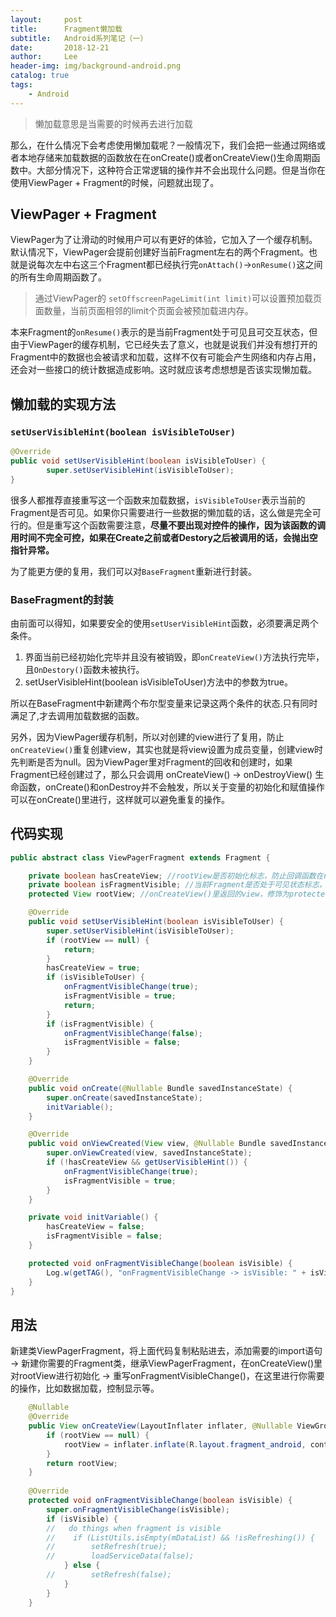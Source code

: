 ```yaml
---
layout:     post
title:      Fragment懒加载
subtitle:   Android系列笔记（一）
date:       2018-12-21
author:     Lee
header-img: img/background-android.png
catalog: true
tags:
    - Android
---
```


> 懒加载意思是当需要的时候再去进行加载

那么，在什么情况下会考虑使用懒加载呢？一般情况下，我们会把一些通过网络或者本地存储来加载数据的函数放在在onCreate()或者onCreateView()生命周期函数中。大部分情况下，这种符合正常逻辑的操作并不会出现什么问题。但是当你在使用ViewPager + Fragment的时候，问题就出现了。

## ViewPager + Fragment

ViewPager为了让滑动的时候用户可以有更好的体验，它加入了一个缓存机制。默认情况下，ViewPager会提前创建好当前Fragment左右的两个Fragment。也就是说每次左中右这三个Fragment都已经执行完`onAttach()`->`onResume()`这之间的所有生命周期函数了。

> 通过ViewPager的 `setOffscreenPageLimit(int limit)`可以设置预加载页面数量，当前页面相邻的limit个页面会被预加载进内存。

本来Fragment的`onResume()`表示的是当前Fragment处于可见且可交互状态，但由于ViewPager的缓存机制，它已经失去了意义，也就是说我们并没有想打开的Fragment中的数据也会被请求和加载，这样不仅有可能会产生网络和内存占用，还会对一些接口的统计数据造成影响。这时就应该考虑想想是否该实现懒加载。

## 懒加载的实现方法

### `setUserVisibleHint(boolean isVisibleToUser)`  

```java
@Override
public void setUserVisibleHint(boolean isVisibleToUser) {
        super.setUserVisibleHint(isVisibleToUser);    
}
```
很多人都推荐直接重写这一个函数来加载数据，`isVisibleToUser`表示当前的Fragment是否可见。如果你只需要进行一些数据的懒加载的话，这么做是完全可行的。但是重写这个函数需要注意，**尽量不要出现对控件的操作，因为该函数的调用时间不完全可控，如果在Create之前或者Destory之后被调用的话，会抛出空指针异常。**

为了能更方便的复用，我们可以对`BaseFragment`重新进行封装。

### BaseFragment的封装

由前面可以得知，如果要安全的使用`setUserVisibleHint`函数，必须要满足两个条件。
1. 界面当前已经初始化完毕并且没有被销毁，即`onCreateView()`方法执行完毕，且`OnDestory()`函数未被执行。
2. setUserVisibleHint(boolean isVisibleToUser)方法中的参数为true。

所以在BaseFragment中新建两个布尔型变量来记录这两个条件的状态.只有同时满足了,才去调用加载数据的函数。

另外，因为ViewPager缓存机制，所以对创建的view进行了复用，防止`onCreateView()`重复创建view，其实也就是将view设置为成员变量，创建view时先判断是否为null。因为ViewPager里对Fragment的回收和创建时，如果Fragment已经创建过了，那么只会调用 onCreateView() -> onDestroyView() 生命函数，onCreate()和onDestroy并不会触发，所以关于变量的初始化和赋值操作可以在onCreate()里进行，这样就可以避免重复的操作。

## 代码实现

``` java
public abstract class ViewPagerFragment extends Fragment {

    private boolean hasCreateView; //rootView是否初始化标志，防止回调函数在rootView为空的时候触发
    private boolean isFragmentVisible; //当前Fragment是否处于可见状态标志，防止因ViewPager的缓存机制而导致回调函数的触发
    protected View rootView; //onCreateView()里返回的view，修饰为protected,所以子类继承该类时，在onCreateView里必须对该变量进行初始化

    @Override
    public void setUserVisibleHint(boolean isVisibleToUser) {
        super.setUserVisibleHint(isVisibleToUser);
        if (rootView == null) {
            return;
        }
        hasCreateView = true;
        if (isVisibleToUser) {
            onFragmentVisibleChange(true);
            isFragmentVisible = true;
            return;
        }
        if (isFragmentVisible) {
            onFragmentVisibleChange(false);
            isFragmentVisible = false;
        }
    }

    @Override
    public void onCreate(@Nullable Bundle savedInstanceState) {
        super.onCreate(savedInstanceState);
        initVariable();
    }

    @Override
    public void onViewCreated(View view, @Nullable Bundle savedInstanceState) {
        super.onViewCreated(view, savedInstanceState);
        if (!hasCreateView && getUserVisibleHint()) {
            onFragmentVisibleChange(true);
            isFragmentVisible = true;
        }
    }

    private void initVariable() {
        hasCreateView = false;
        isFragmentVisible = false;
    }

    protected void onFragmentVisibleChange(boolean isVisible) {
        Log.w(getTAG(), "onFragmentVisibleChange -> isVisible: " + isVisible);
    }
}
```

## 用法

新建类ViewPagerFragment，将上面代码复制粘贴进去，添加需要的import语句 -> 新建你需要的Fragment类，继承ViewPagerFragment，在onCreateView()里对rootView进行初始化 -> 重写onFragmentVisibleChange()，在这里进行你需要的操作，比如数据加载，控制显示等。

```java
    @Nullable
    @Override
    public View onCreateView(LayoutInflater inflater, @Nullable ViewGroup container, @Nullable Bundle savedInstanceState) {
        if (rootView == null) {
            rootView = inflater.inflate(R.layout.fragment_android, container, false);
        }
        return rootView;
    } 
    
    @Override
    protected void onFragmentVisibleChange(boolean isVisible) {
        super.onFragmentVisibleChange(isVisible);
        if (isVisible) {
        //   do things when fragment is visible    
        //    if (ListUtils.isEmpty(mDataList) && !isRefreshing()) {
        //        setRefresh(true);
        //        loadServiceData(false);
            } else {
        //        setRefresh(false);
            }
        }
    }
 ```